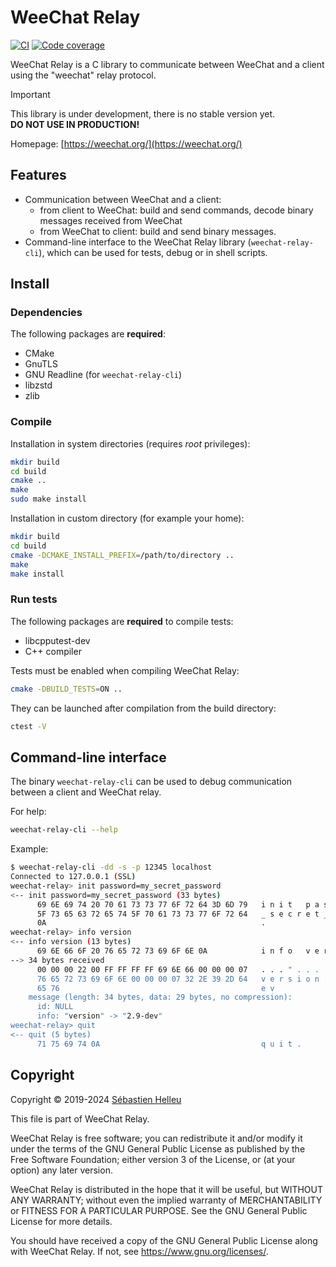 # WeeChat Relay

[![CI](https://github.com/weechat/weechat-relay/workflows/CI/badge.svg)](https://github.com/weechat/weechat-relay/actions)
[![Code coverage](https://codecov.io/gh/weechat/weechat-relay/branch/master/graph/badge.svg)](https://codecov.io/gh/weechat/weechat-relay)

WeeChat Relay is a C library to communicate between WeeChat and a client using the "weechat" relay protocol.

> [!IMPORTANT]
> This library is under development, there is no stable version yet.\
**DO NOT USE IN PRODUCTION!**

Homepage: [https://weechat.org/](https://weechat.org/)

## Features

- Communication between WeeChat and a client:
  - from client to WeeChat: build and send commands, decode binary messages received from WeeChat
  - from WeeChat to client: build and send binary messages.
- Command-line interface to the WeeChat Relay library (`weechat-relay-cli`), which can be used for tests, debug or in shell scripts.

## Install

### Dependencies

The following packages are **required**:

- CMake
- GnuTLS
- GNU Readline (for `weechat-relay-cli`)
- libzstd
- zlib

### Compile

Installation in system directories (requires _root_ privileges):

``` bash
mkdir build
cd build
cmake ..
make
sudo make install
```

Installation in custom directory (for example your home):

```bash
mkdir build
cd build
cmake -DCMAKE_INSTALL_PREFIX=/path/to/directory ..
make
make install
```

### Run tests

The following packages are **required** to compile tests:

- libcpputest-dev
- C++ compiler

Tests must be enabled when compiling WeeChat Relay:

```bash
cmake -DBUILD_TESTS=ON ..
```

They can be launched after compilation from the build directory:

```bash
ctest -V
```

## Command-line interface

The binary `weechat-relay-cli` can be used to debug communication between a client and WeeChat relay.

For help:

```bash
weechat-relay-cli --help
```

Example:

```bash
$ weechat-relay-cli -dd -s -p 12345 localhost
Connected to 127.0.0.1 (SSL)
weechat-relay> init password=my_secret_password
<-- init password=my_secret_password (33 bytes)
      69 6E 69 74 20 70 61 73 73 77 6F 72 64 3D 6D 79   i n i t   p a s s w o r d = m y
      5F 73 65 63 72 65 74 5F 70 61 73 73 77 6F 72 64   _ s e c r e t _ p a s s w o r d
      0A                                                .
weechat-relay> info version
<-- info version (13 bytes)
      69 6E 66 6F 20 76 65 72 73 69 6F 6E 0A            i n f o   v e r s i o n .
--> 34 bytes received
      00 00 00 22 00 FF FF FF FF 69 6E 66 00 00 00 07   . . . " . . . . . i n f . . . .
      76 65 72 73 69 6F 6E 00 00 00 07 32 2E 39 2D 64   v e r s i o n . . . . 2 . 9 - d
      65 76                                             e v
    message (length: 34 bytes, data: 29 bytes, no compression):
      id: NULL
      info: "version" -> "2.9-dev"
weechat-relay> quit
<-- quit (5 bytes)
      71 75 69 74 0A                                    q u i t .
```

## Copyright

Copyright © 2019-2024 [Sébastien Helleu](https://github.com/flashcode)

This file is part of WeeChat Relay.

WeeChat Relay is free software; you can redistribute it and/or modify
it under the terms of the GNU General Public License as published by
the Free Software Foundation; either version 3 of the License, or
(at your option) any later version.

WeeChat Relay is distributed in the hope that it will be useful,
but WITHOUT ANY WARRANTY; without even the implied warranty of
MERCHANTABILITY or FITNESS FOR A PARTICULAR PURPOSE.  See the
GNU General Public License for more details.

You should have received a copy of the GNU General Public License
along with WeeChat Relay.  If not, see <https://www.gnu.org/licenses/>.
